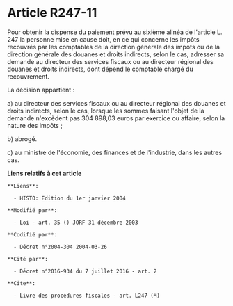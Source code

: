 # Article R247-11

Pour obtenir la dispense du paiement prévu au sixième alinéa de l'article L. 247 la personne mise en cause doit, en ce qui
concerne les impôts recouvrés par les comptables de la direction générale des impôts ou de la direction générale des douanes
et droits indirects, selon le cas, adresser sa demande au directeur des services fiscaux ou au directeur régional des douanes
et droits indirects, dont dépend le comptable chargé du recouvrement.

La décision appartient :

a) au directeur des services fiscaux ou au directeur régional des douanes et droits indirects, selon le cas, lorsque les
sommes faisant l'objet de la demande n'excèdent pas 304 898,03 euros par exercice ou affaire, selon la nature des impôts ;

b) abrogé.

c) au ministre de l'économie, des finances et de l'industrie, dans les autres cas.

**Liens relatifs à cet article**

	**Liens**:

	  - HISTO: Edition du 1er janvier 2004

	**Modifié par**:

	  - Loi - art. 35 () JORF 31 décembre 2003

	**Codifié par**:

	  - Décret n°2004-304 2004-03-26

	**Cité par**:

	  - Décret n°2016-934 du 7 juillet 2016 - art. 2

	**Cite**:

	  - Livre des procédures fiscales - art. L247 (M)

